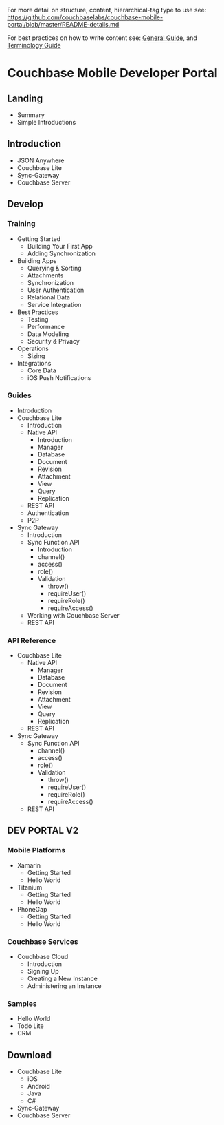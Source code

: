 For more detail on structure, content, hierarchical-tag type to use see: https://github.com/couchbaselabs/couchbase-mobile-portal/blob/master/README-details.md

For best practices on how to write content see: [General Guide](http://hub.internal.couchbase.com/confluence/display/techpubs/General+Guidelines), and [Terminology Guide](http://hub.internal.couchbase.com/confluence/display/techpubs/Terminology)


Couchbase Mobile Developer Portal
=================================

Landing
-------

- Summary
- Simple Introductions

Introduction
------------

- JSON Anywhere
- Couchbase Lite
- Sync-Gateway
- Couchbase Server

Develop
-------

### Training

- Getting Started
  - Building Your First App
  - Adding Synchronization
- Building Apps
  - Querying & Sorting
  - Attachments
  - Synchronization
  - User Authentication
  - Relational Data
  - Service Integration
- Best Practices
  - Testing
  - Performance  
  - Data Modeling
  - Security & Privacy
- Operations
  - Sizing 
- Integrations
  - Core Data
  - iOS Push Notifications

### Guides

- Introduction
- Couchbase Lite
  - Introduction
  - Native API
    - Introduction
    - Manager
    - Database
    - Document
    - Revision
    - Attachment
    - View
    - Query
    - Replication
  - REST API
  - Authentication
  - P2P
- Sync Gateway
  - Introduction
  - Sync Function API
    - Introduction
    - channel()
    - access()
    - role()
    - Validation
      - throw()
      - requireUser()
      - requireRole()
      - requireAccess()
  - Working with Couchbase Server
  - REST API

### API Reference

- Couchbase Lite
  - Native API
    - Manager
    - Database
    - Document
    - Revision
    - Attachment
    - View
    - Query
    - Replication
  - REST API
- Sync Gateway
  - Sync Function API
    - channel()
    - access()
    - role()
    - Validation
      - throw()
      - requireUser()
      - requireRole()
      - requireAccess()
  - REST API

## DEV PORTAL V2

### Mobile Platforms

- Xamarin
  - Getting Started
  - Hello World
- Titanium
  - Getting Started
  - Hello World
- PhoneGap
  - Getting Started
  - Hello World

### Couchbase Services

- Couchbase Cloud
  - Introduction
  - Signing Up
  - Creating a New Instance
  - Administering an Instance

### Samples

- Hello World
- Todo Lite
- CRM

Download
--------

- Couchbase Lite
  - iOS
  - Android
  - Java
  - C#
- Sync-Gateway
- Couchbase Server
